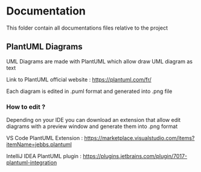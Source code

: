 # Documentation

This folder contain all documentations files relative to the project

## **PlantUML Diagrams**

UML Diagrams are made with PlantUML which allow draw UML diagram as text

Link to PlantUML official website : https://plantuml.com/fr/

Each diagram is edited in .puml format and generated into .png file

### **How to edit ?**

Depending on your IDE you can download an extension that allow edit diagrams with a preview window and generate them into .png format

VS Code PlantUML Extension : https://marketplace.visualstudio.com/items?itemName=jebbs.plantuml

IntelliJ IDEA PlantUML plugin : https://plugins.jetbrains.com/plugin/7017-plantuml-integration